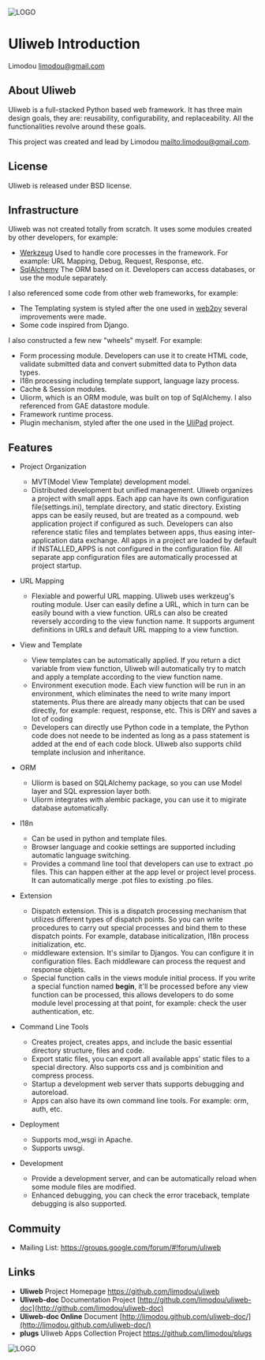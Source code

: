 ![LOGO](https://raw.github.com/limodou/uliweb/master/logos/uliweb_logo_media.png)

Uliweb Introduction
=====================

Limodou <limodou@gmail.com>

## About Uliweb

Uliweb is a full-stacked Python based web framework. It has three main design 
goals, they are: reusability, configurability, and replaceability. All the 
functionalities revolve around these goals. 

This project was created and lead by Limodou <mailto:limodou@gmail.com>. 


## License

Uliweb is released under BSD license.

## Infrastructure

Uliweb was not created totally from scratch. It uses some modules created by
other developers, for example:


* [Werkzeug](http://werkzeug.pocoo.org/) Used to handle core processes in the framework.
    For example: URL Mapping, Debug, Request, Response, etc.
* [SqlAlchemy](http://www.sqlalchemy.org) The ORM based on it. Developers can access
    databases, or use the module separately.

I also referenced some code from other web frameworks, for example:


* The Templating system is styled after the one used in [web2py](http://mdp.cti.depaul.edu/) several
    improvements were made.
* Some code inspired from Django.

I also constructed a few new "wheels" myself. For example:

* Form processing module. Developers can use it to create HTML code, validate submitted data and
    convert submitted data to Python data types.
* I18n processing including template support, language lazy process.
* Cache & Session modules.
* Uliorm, which is an ORM module, was built on top of SqlAlchemy. I also referenced from
    GAE datastore module.
* Framework runtime process.
* Plugin mechanism, styled after the one used in the [UliPad](http://code.google.com/p/ulipad) project.

## Features

* Project Organization

    * MVT(Model View Template) development model.
    * Distributed development but unified management. Uliweb organizes a project with
        small apps. Each app can have its own configuration file(settings.ini), template
        directory, and static directory. Existing apps can be easily reused, but are treated as a compound.
        web application project if configured as such. Developers can also
        reference static files and templates between apps, thus easing inter-application data exchange.
        All apps in a project are loaded by default if INSTALLED_APPS is not configured in
        the configuration file. All separate app configuration files are automatically processed at
        project startup.

* URL Mapping

    * Flexiable and powerful URL mapping. Uliweb uses werkzeug's routing module.
        User can easily define a URL, which in turn can be easily bound with a view function.
        URLs can also be created reversely according to the view function name. It supports
        argument definitions in URLs and default URL mapping to a
        view function.

* View and Template

    * View templates can be automatically applied. If you return a dict variable from
        view function, Uliweb will automatically try to match and apply a template according
        to the view function name.
    * Environment execution mode. Each view function will be run in an environment,
        which eliminates the need to write many import statements. Plus there are already many
        objects that can be used directly, for example: request, response, etc. This is DRY and saves a lot of coding
    * Developers can directly use Python code in a template, the Python code does not neede to be indented
        as long as a pass statement is added at the end of each code block.
        Uliweb also supports child template inclusion and inheritance.

* ORM

    * Uliorm is based on SQLAlchemy package, so you can use Model layer and SQL
        expression layer both.
    * Uliorm integrates with alembic package, you can use it to migirate database
        automatically.

* I18n

    * Can be used in python and template files.
    * Browser language and cookie settings are supported including automatic language switching.
    * Provides a command line tool that developers can use to extract .po files.
        This can happen either at the app level or project level process. It can automatically merge .pot files to existing
        .po files.

* Extension

    * Dispatch extension. This is a dispatch processing mechanism that utilizes different
        types of dispatch points. So you can write procedures to carry out
        special processes and bind them to these dispatch points. For example, database
        initicalization, I18n process initialization, etc.
    * middleware extension. It's similar to Djangos. You can configure it in configuration
        files. Each middleware can process the request and response objets.
    * Special function calls in the views module initial process. If you write a special
        function named __begin__, it'll be processed before any view function can be processed,
        this allows developers to do some module level processing at that point, for example:
        check the user authentication, etc.

* Command Line Tools

    * Creates project, creates apps, and include the basic essential directory 
        structure, files and code.
    * Export static files, you can export all available apps' static files to a
        special directory. Also supports css and js combinition and compress process.
    * Startup a development web server thats supports debugging and autoreload.
    * Apps can also have its own command line tools. For example: orm, auth, etc.

* Deployment

    * Supports mod_wsgi in Apache.
    * Supports uwsgi.

* Development

    * Provide a development server, and can be automatically reload when some
        module files are modified.
    * Enhanced debugging, you can check the error traceback, template debugging is also supported.


## Commuity

* Mailing List: https://groups.google.com/forum/#!forum/uliweb

## Links

* **Uliweb** Project Homepage https://github.com/limodou/uliweb
* **Uliweb-doc** Documentation Project [http://github.com/limodou/uliweb-doc](http://github.com/limodou/uliweb-doc)
* **Uliweb-doc Online** Document [http://limodou.github.com/uliweb-doc/](http://limodou.github.com/uliweb-doc/)
* **plugs** Uliweb Apps Collection Project https://github.com/limodou/plugs

![LOGO](https://raw.github.com/limodou/uliweb/master/logos/uliweb_logo_small.png)
